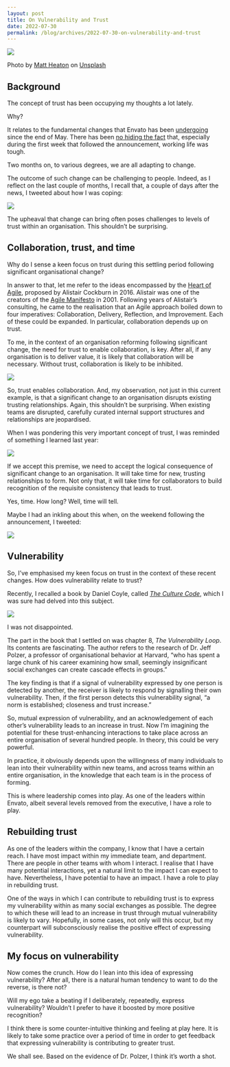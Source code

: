 ```yaml
---
layout: post
title: On Vulnerability and Trust
date: 2022-07-30
permalink: /blog/archives/2022-07-30-on-vulnerability-and-trust
---
```


![](https://keithpitty.com/rails/active_storage/blobs/proxy/eyJfcmFpbHMiOnsibWVzc2FnZSI6IkJBaHBBWDg9IiwiZXhwIjpudWxsLCJwdXIiOiJibG9iX2lkIn19--74a1eaa89744c6b56e06c4e1d2fbcf437535a20e/matt-heaton-EyTOnL4ST9k-unsplash.jpg)

Photo by
<a href="https://unsplash.com/@mattisrad?utm_source=unsplash&utm_medium=referral&utm_content=creditCopyText">Matt
Heaton</a> on
<a href="https://unsplash.com/collections/517900/vulnerability?utm_source=unsplash&utm_medium=referral&utm_content=creditCopyText">Unsplash</a>

## Background

The concept of trust has been occupying my thoughts a lot lately.

Why?

It relates to the fundamental changes that Envato has been
[undergoing](https://www.smartcompany.com.au/technology/envato-redundancy-business-restructuring/)
since the end of May. There has been [no hiding the
fact](https://www.linkedin.com/posts/hichameassi_its-been-a-tough-week-at-envato-envato-activity-6938362280489213952-cYzQ/)
that, especially during the first week that followed the announcement,
working life was tough.

Two months on, to various degrees, we are all adapting to change.

The outcome of such change can be challenging to people. Indeed, as I
reflect on the last couple of months, I recall that, a couple of days
after the news, I tweeted about how I was coping:

![](https://keithpitty.com/rails/active_storage/blobs/proxy/eyJfcmFpbHMiOnsibWVzc2FnZSI6IkJBaHBBWUU9IiwiZXhwIjpudWxsLCJwdXIiOiJibG9iX2lkIn19--a783ec7d0da349a4824e960d579287a3240262cc/CleanShot%202022-07-28%20at%2022.30.14@2x.png)

The upheaval that change can bring often poses challenges to levels of
trust within an organisation. This shouldn’t be surprising.

## Collaboration, trust, and time

Why do I sense a keen focus on trust during this settling period
following significant organisational change?

In answer to that, let me refer to the ideas encompassed by the [Heart
of Agile](https://heartofagile.com/), proposed by Alistair Cockburn in
2016. Alistair was one of the creators of the [Agile
Manifesto](https://agilemanifesto.org/) in 2001. Following years of
Alistair’s consulting, he came to the realisation that an Agile approach
boiled down to four imperatives: Collaboration, Delivery, Reflection,
and Improvement. Each of these could be expanded. In particular,
collaboration depends up on trust.

To me, in the context of an organisation reforming following significant
change, the need for trust to enable collaboration, is key. After all,
if any organisation is to deliver value, it is likely that collaboration
will be necessary. Without trust, collaboration is likely to be
inhibited.

[![](https://keithpitty.com/rails/active_storage/blobs/proxy/eyJfcmFpbHMiOnsibWVzc2FnZSI6IkJBaHBBWUk9IiwiZXhwIjpudWxsLCJwdXIiOiJibG9iX2lkIn19--cf90c91112b35fbdeefce927f3cbfd13af9afda6/hero_graphic2.png)](https://heartofagile.com/)

So, trust enables collaboration. And, my observation, not just in this
current example, is that a significant change to an organisation
disrupts existing trusting relationships. Again, this shouldn’t be
surprising. When existing teams are disrupted, carefully curated
internal support structures and relationships are jeopardised.

When I was pondering this very important concept of trust, I was
reminded of something I learned last year:

![](https://keithpitty.com/rails/active_storage/blobs/proxy/eyJfcmFpbHMiOnsibWVzc2FnZSI6IkJBaHBBWU09IiwiZXhwIjpudWxsLCJwdXIiOiJibG9iX2lkIn19--0ea2a85c2ca167d169ff4ed64029cc1e124def83/CleanShot%202022-07-28%20at%2022.58.44@2x.png)

If we accept this premise, we need to accept the logical consequence of
significant change to an organisation. It will take time for new,
trusting relationships to form. Not only that, it will take time for
collaborators to build recognition of the requisite consistency that
leads to trust.

Yes, time. How long? Well, time will tell.

Maybe I had an inkling about this when, on the weekend following the
announcement, I tweeted:

![](https://keithpitty.com/rails/active_storage/blobs/proxy/eyJfcmFpbHMiOnsibWVzc2FnZSI6IkJBaHBBWVU9IiwiZXhwIjpudWxsLCJwdXIiOiJibG9iX2lkIn19--181085cbde5f70498783f5cd81e3db2ddedb4e4c/CleanShot%202022-07-30%20at%2021.00.10.png)

## Vulnerability

So, I’ve emphasised my keen focus on trust in the context of these
recent changes. How does vulnerability relate to trust?

Recently, I recalled a book by Daniel Coyle, called [*The Culture
Code*](https://danielcoyle.com/the-culture-code/), which I was sure had
delved into this subject.

[![](https://keithpitty.com/rails/active_storage/blobs/proxy/eyJfcmFpbHMiOnsibWVzc2FnZSI6IkJBaHBBWVE9IiwiZXhwIjpudWxsLCJwdXIiOiJibG9iX2lkIn19--ccc1e97dbd0ec33aa46440d2e30c930cd1af3492/The_Culture_Code,_The_Secrets_of_Highly_Successful_Groups_by_Daniel_Coyle__9781847941275__Booktopia_2021-07-10_14-35-02.jpg)](https://danielcoyle.com/the-culture-code/)

I was not disappointed.

The part in the book that I settled on was chapter 8, *The Vulnerability
Loop*. Its contents are fascinating. The author refers to the research
of Dr. Jeff Polzer, a professor of organisational behavior at Harvard,
“who has spent a large chunk of his career examining how small,
seemingly insignificant social exchanges can create cascade effects in
groups.”

The key finding is that if a signal of vulnerability expressed by one
person is detected by another, the receiver is likely to respond by
signalling their own vulnerability. Then, if the first person detects
this vulnerability signal, “a norm is established; closeness and trust
increase.”

So, mutual expression of vulnerability, and an acknowledgement of each
other’s vulnerability leads to an increase in trust. Now I’m imagining
the potential for these trust-enhancing interactions to take place
across an entire organisation of several hundred people. In theory, this
could be very powerful.

In practice, it obviously depends upon the willingness of many
individuals to lean into their vulnerability within new teams, and
across teams within an entire organisation, in the knowledge that each
team is in the process of forming.

This is where leadership comes into play. As one of the leaders within
Envato, albeit several levels removed from the executive, I have a role
to play.

## Rebuilding trust

As one of the leaders within the company, I know that I have a certain
reach. I have most impact within my immediate team, and department.
There are people in other teams with whom I interact. I realise that I
have many potential interactions, yet a natural limit to the impact I
can expect to have. Nevertheless, I have potential to have an impact. I
have a role to play in rebuilding trust.

One of the ways in which I can contribute to rebuilding trust is to
express my vulnerability within as many social exchanges as possible.
The degree to which these will lead to an increase in trust through
mutual vulnerability is likely to vary. Hopefully, in some cases, not
only will this occur, but my counterpart will subconsciously realise the
positive effect of expressing vulnerability.

## My focus on vulnerability

Now comes the crunch. How do I lean into this idea of expressing
vulnerability? After all, there is a natural human tendency to want to
do the reverse, is there not?

Will my ego take a beating if I deliberately, repeatedly, express
vulnerability? Wouldn’t I prefer to have it boosted by more positive
recognition?

I think there is some counter-intuitive thinking and feeling at play
here. It is likely to take some practice over a period of time in order
to get feedback that expressing vulnerability is contributing to greater
trust.

We shall see. Based on the evidence of Dr. Polzer, I think it’s worth a
shot.
